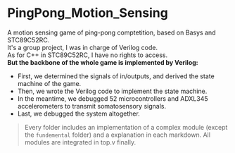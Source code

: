 # PingPong_Motion_Sensing
A motion sensing game of ping-pong comptetition, based on Basys and STC89C52RC.  
It's a group project, I was in charge of Verilog code.  
As for C++ in STC89C52RC, I have no rights to access.  
**But the backbone of the whole game is implemented by Verilog:**  
- First, we determined the signals of in/outputs, and derived the state machine of the game.
- Then, we wrote the Verilog code to implement the state machine.
- In the meantime, we debugged 52 microcontrollers and ADXL345 accelerometers to transmit somatosensory signals.
- Last, we debugged the system altogether.

> Every folder includes an implementation of a complex module (except the `fundemental` folder) and a explanation in each markdown.
> All modules are integrated in top.v finally.
